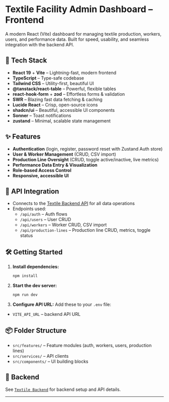 # Textile Facility Admin Dashboard – Frontend

A modern React (Vite) dashboard for managing textile production, workers, users, and performance data. Built for speed, usability, and seamless integration with the backend API.

## 🚀 Tech Stack
- **React 19** + **Vite** – Lightning-fast, modern frontend
- **TypeScript** – Type-safe codebase
- **Tailwind CSS** – Utility-first, beautiful UI
- **@tanstack/react-table** – Powerful, flexible tables
- **react-hook-form** + **zod** – Effortless forms & validation
- **SWR** – Blazing fast data fetching & caching
- **Lucide React** – Crisp, open-source icons
- **shadcn/ui** – Beautiful, accessible UI components
- **Sonner** – Toast notifications
- **zustand** – Minimal, scalable state management

## ✨ Features
- **Authentication** (login, register, password reset with Zustand Auth store)
- **User & Worker Management** (CRUD, CSV import)
- **Production Line Oversight** (CRUD, toggle active/inactive, live metrics)
- **Performance Data Entry & Visualization**
- **Role-based Access Control**
- **Responsive, accessible UI**

## 🔗 API Integration
- Connects to the [Textile Backend API](https://github.com/Njahi98/textile-backend) for all data operations
- Endpoints used:
  - `/api/auth` – Auth flows
  - `/api/users` – User CRUD
  - `/api/workers` – Worker CRUD, CSV import
  - `/api/production-lines` – Production line CRUD, metrics, toggle status

## 🛠️ Getting Started
1. **Install dependencies:**
   ```bash
   npm install
   ```
2. **Start the dev server:**
   ```bash
   npm run dev
   ```
3. **Configure API URL:**
   Add these to your `.env` file:
- `VITE_API_URL` – backend API URL

## 📦 Folder Structure
- `src/features/` – Feature modules (auth, workers, users, production lines)
- `src/services/` – API clients
- `src/components/` – UI building blocks

## 🤝 Backend
See [`Textile Backend`](https://github.com/Njahi98/textile-backend) for backend setup and API details.

---


